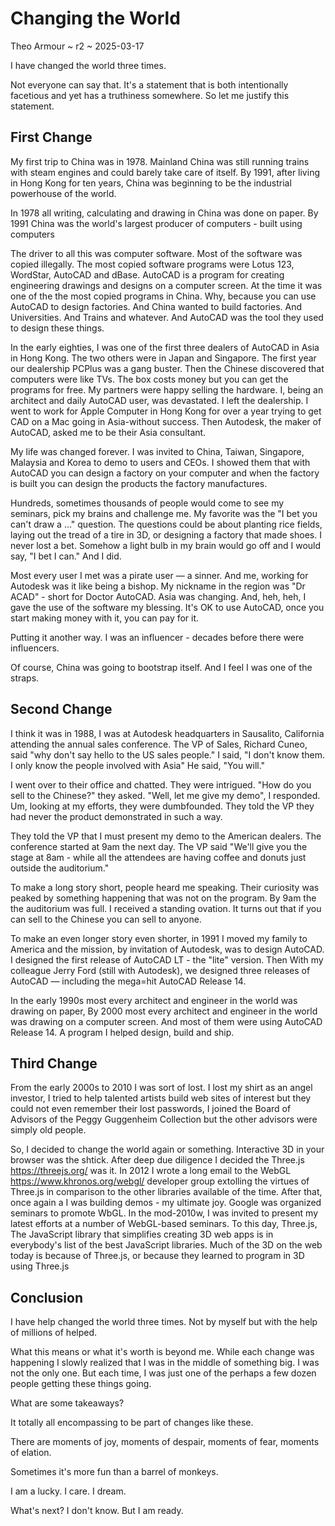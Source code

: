 # Changing the World

Theo Armour ~ r2 ~ 2025-03-17

I have changed the world three times.

Not everyone can say that. It's a statement that is both intentionally facetious and yet has a truthiness somewhere. So let me justify this statement.

## First Change

My first trip to China was in 1978. Mainland China was still running trains with steam engines and could barely take care of itself. By 1991, after living in Hong Kong for ten years, China was beginning to be the industrial powerhouse of the world.

In 1978 all writing, calculating and drawing in China was done on paper. By 1991 China was the world's largest producer of computers - built using computers

The driver to all this was computer software. Most of the software was copied illegally. The most copied software programs were Lotus 123, WordStar, AutoCAD and dBase. AutoCAD is a program for creating engineering drawings and designs on a computer screen. At the time it was one of the the most copied programs in China. Why, because you can use AutoCAD to design factories. And China wanted to build factories. And Universities. And Trains and whatever. And AutoCAD was the tool they used to design these things.

In the early eighties, I was one of the first three dealers of AutoCAD in Asia in Hong Kong. The two others were in Japan and Singapore. The first year our dealership PCPlus was a gang buster. Then the Chinese discovered that computers were like TVs. The box costs money but you can get the programs for free. My partners were happy selling the hardware. I, being an architect and daily AutoCAD user, was devastated. I left the dealership. I went to work for Apple Computer in Hong Kong for over a year trying to get CAD on a Mac going in Asia-without success. Then Autodesk, the maker of AutoCAD, asked me to be their Asia consultant.

My life was changed forever. I was invited to China, Taiwan, Singapore, Malaysia and Korea to demo to users and CEOs. I showed them that with AutoCAD you can design a factory on your computer and when the factory is built you can design the products the factory manufactures.

Hundreds, sometimes thousands of people would come to see my seminars, pick my brains and challenge me. My favorite was the "I bet you can't draw a ..." question. The questions could be about planting rice fields, laying out the tread of a tire in 3D, or designing a factory that made shoes. I never lost a bet. Somehow a light bulb in my brain would go off and I would say, "I bet I can." And I did.

Most every user I met was a pirate user — a sinner. And me, working for Autodesk was it like being a bishop. My nickname in the region was "Dr ACAD" - short for Doctor AutoCAD. Asia was changing. And, heh, heh, I gave the use of the software my blessing. It's OK to use AutoCAD, once you start making money with it, you can pay for it.

Putting it another way. I was an influencer - decades before there were influencers.

Of course, China was going to bootstrap itself. And I feel I was one of the straps.

## Second Change

I think it was in 1988, I was at Autodesk headquarters in Sausalito, California attending the annual sales conference. The VP of Sales, Richard Cuneo, said "why don't say hello to the US sales people." I said, "I don't know them. I only know the people involved with Asia" He said, "You will."

I went over to their office and chatted. They were intrigued. "How do you sell to the Chinese?" they asked. "Well, let me give my demo", I responded. Um, looking at my efforts, they were dumbfounded. They told the VP they had never the product demonstrated in such a way.

They told the VP that I must present my demo to the American dealers. The conference started at 9am the next day. The VP said "We'll give you the stage at 8am - while all the attendees are having coffee and donuts just outside the auditorium." 

To make a long story short, people heard me speaking. Their curiosity was peaked by something happening that was not on the program. By 9am the the auditorium was full. I received a standing ovation. It turns out that if you can sell to the Chinese you can sell to anyone.

To make an even longer story even shorter, in 1991 I moved my family to America and the mission, by invitation of Autodesk, was to design AutoCAD. I designed the first release of AutoCAD LT - the "lite" version. Then With my colleague Jerry Ford (still with Autodesk), we designed three releases of AutoCAD — including the mega=hit AutoCAD Release 14.

In the early 1990s most every architect and engineer in the world was drawing on paper, By 2000 most every architect and engineer in the world was drawing on a computer screen. And most of them were using AutoCAD Release 14. A program I helped design, build and ship.

## Third Change

From the early 2000s to 2010 I was sort of lost. I lost my shirt as an angel investor, I tried to help talented artists build web sites of interest but they could not even remember their lost passwords, I joined the Board of Advisors of the Peggy Guggenheim Collection but the other advisors were simply old people.

So, I decided to change the world again or something. Interactive 3D in your browser was the shtick. After deep due diligence I decided the Three.js https://threejs.org/ was it. In 2012 I wrote a long email to the WebGL https://www.khronos.org/webgl/ developer group extolling the virtues of Three.js in comparison to the other libraries available of the time. After that, once again a I was building demos - my ultimate joy. Google was organized seminars to promote WbGL. In the mod-2010w, I was invited to present my latest efforts at a number of WebGL-based seminars. To this day, Three.js, The JavaScript library that simplifies creating 3D web apps is in everybody's list of the best JavaScript libraries. Much of the 3D on the web today is because of Three.js, or because they learned to program in 3D using Three.js

## Conclusion

I have help changed the world three times. Not by myself but with the help of millions of helped.

What this means or what it's worth is beyond me. While each change was happening I slowly realized that I was in the middle of something big. I was not the only one. But each time, I was just one of the perhaps a few dozen people getting these things going.

What are some takeaways?

It totally all encompassing to be part of changes like these.

There are moments of joy, moments of despair, moments of fear, moments of elation.

Sometimes it's more fun than a barrel of monkeys.

I am a lucky. I care. I dream.

What's next? I don't know. But I am ready.

